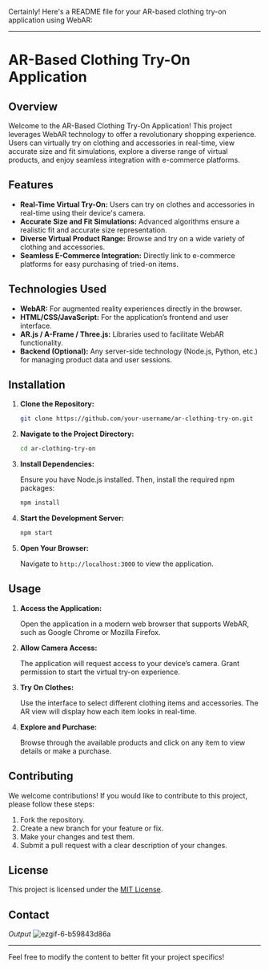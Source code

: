 Certainly! Here's a README file for your AR-based clothing try-on application using WebAR:

---

# AR-Based Clothing Try-On Application

## Overview

Welcome to the AR-Based Clothing Try-On Application! This project leverages WebAR technology to offer a revolutionary shopping experience. Users can virtually try on clothing and accessories in real-time, view accurate size and fit simulations, explore a diverse range of virtual products, and enjoy seamless integration with e-commerce platforms.

## Features

- **Real-Time Virtual Try-On:** Users can try on clothes and accessories in real-time using their device's camera.
- **Accurate Size and Fit Simulations:** Advanced algorithms ensure a realistic fit and accurate size representation.
- **Diverse Virtual Product Range:** Browse and try on a wide variety of clothing and accessories.
- **Seamless E-Commerce Integration:** Directly link to e-commerce platforms for easy purchasing of tried-on items.

## Technologies Used

- **WebAR:** For augmented reality experiences directly in the browser.
- **HTML/CSS/JavaScript:** For the application’s frontend and user interface.
- **AR.js / A-Frame / Three.js:** Libraries used to facilitate WebAR functionality.
- **Backend (Optional):** Any server-side technology (Node.js, Python, etc.) for managing product data and user sessions.

## Installation

1. **Clone the Repository:**

   ```bash
   git clone https://github.com/your-username/ar-clothing-try-on.git
   ```

2. **Navigate to the Project Directory:**

   ```bash
   cd ar-clothing-try-on
   ```

3. **Install Dependencies:**

   Ensure you have Node.js installed. Then, install the required npm packages:

   ```bash
   npm install
   ```

4. **Start the Development Server:**

   ```bash
   npm start
   ```

5. **Open Your Browser:**

   Navigate to `http://localhost:3000` to view the application.

## Usage

1. **Access the Application:**

   Open the application in a modern web browser that supports WebAR, such as Google Chrome or Mozilla Firefox.

2. **Allow Camera Access:**

   The application will request access to your device’s camera. Grant permission to start the virtual try-on experience.

3. **Try On Clothes:**

   Use the interface to select different clothing items and accessories. The AR view will display how each item looks in real-time.

4. **Explore and Purchase:**

   Browse through the available products and click on any item to view details or make a purchase.

## Contributing

We welcome contributions! If you would like to contribute to this project, please follow these steps:

1. Fork the repository.
2. Create a new branch for your feature or fix.
3. Make your changes and test them.
4. Submit a pull request with a clear description of your changes.

## License

This project is licensed under the [MIT License](LICENSE).

## Contact


*Output*
![ezgif-6-b59843d86a](https://github.com/user-attachments/assets/b3e1dbde-dc62-4d1c-9459-6815ec9cd9a4)

---

Feel free to modify the content to better fit your project specifics!
